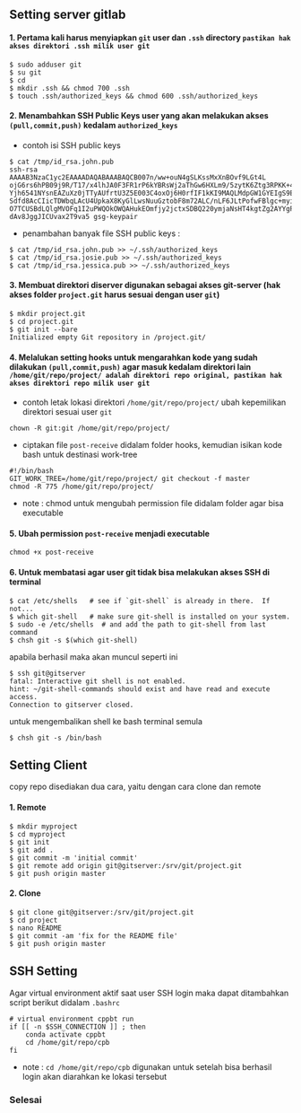 ## Setting server gitlab
#### 1. Pertama kali harus menyiapkan `git` user dan `.ssh` directory `pastikan hak akses direktori .ssh milik user git`
```
$ sudo adduser git
$ su git
$ cd
$ mkdir .ssh && chmod 700 .ssh
$ touch .ssh/authorized_keys && chmod 600 .ssh/authorized_keys
```

#### 2. Menambahkan SSH Public Keys user yang akan melakukan akses `(pull,commit,push)` kedalam `authorized_keys`
- contoh isi SSH public keys
```
$ cat /tmp/id_rsa.john.pub
ssh-rsa AAAAB3NzaC1yc2EAAAADAQABAAABAQCB007n/ww+ouN4gSLKssMxXnBOvf9LGt4L
ojG6rs6hPB09j9R/T17/x4lhJA0F3FR1rP6kYBRsWj2aThGw6HXLm9/5zytK6Ztg3RPKK+4k
Yjh6541NYsnEAZuXz0jTTyAUfrtU3Z5E003C4oxOj6H0rfIF1kKI9MAQLMdpGW1GYEIgS9Ez
Sdfd8AcCIicTDWbqLAcU4UpkaX8KyGlLwsNuuGztobF8m72ALC/nLF6JLtPofwFBlgc+myiv
O7TCUSBdLQlgMVOFq1I2uPWQOkOWQAHukEOmfjy2jctxSDBQ220ymjaNsHT4kgtZg2AYYgPq
dAv8JggJICUvax2T9va5 gsg-keypair
```
- penambahan banyak file SSH public keys :
```
$ cat /tmp/id_rsa.john.pub >> ~/.ssh/authorized_keys
$ cat /tmp/id_rsa.josie.pub >> ~/.ssh/authorized_keys
$ cat /tmp/id_rsa.jessica.pub >> ~/.ssh/authorized_keys
```

#### 3. Membuat direktori diserver digunakan sebagai akses git-server (hak akses folder `project.git` harus sesuai dengan user `git`)
```
$ mkdir project.git
$ cd project.git
$ git init --bare
Initialized empty Git repository in /project.git/
```


#### 4. Melalukan setting hooks untuk mengarahkan kode yang sudah dilakukan `(pull,commit,push)` agar masuk kedalam direktori lain `/home/git/repo/project/ adalah direktori repo original, pastikan hak akses direktori repo milik user git`
- contoh letak lokasi direktori `/home/git/repo/project/` ubah kepemilikan direktori sesuai user `git`
```
chown -R git:git /home/git/repo/project/
```
- ciptakan file `post-receive` didalam folder hooks, kemudian isikan kode bash untuk destinasi work-tree
```
#!/bin/bash
GIT_WORK_TREE=/home/git/repo/project/ git checkout -f master
chmod -R 775 /home/git/repo/project/
```
* note : chmod untuk mengubah permission file didalam folder agar bisa executable

#### 5. Ubah permission `post-receive`  menjadi executable
```
chmod +x post-receive
```

#### 6. Untuk membatasi agar user git tidak bisa melakukan akses SSH di terminal
```
$ cat /etc/shells   # see if `git-shell` is already in there.  If not...
$ which git-shell   # make sure git-shell is installed on your system.
$ sudo -e /etc/shells  # and add the path to git-shell from last command
$ chsh git -s $(which git-shell) 
```
apabila berhasil maka akan muncul seperti ini
```
$ ssh git@gitserver
fatal: Interactive git shell is not enabled.
hint: ~/git-shell-commands should exist and have read and execute access.
Connection to gitserver closed.
```
untuk mengembalikan shell ke bash terminal semula
```
$ chsh git -s /bin/bash
```

## Setting Client
copy repo disediakan dua cara, yaitu dengan cara clone dan remote

#### 1. Remote
```
$ mkdir myproject
$ cd myproject
$ git init
$ git add .
$ git commit -m 'initial commit'
$ git remote add origin git@gitserver:/srv/git/project.git
$ git push origin master
```

#### 2. Clone
```
$ git clone git@gitserver:/srv/git/project.git
$ cd project
$ nano README
$ git commit -am 'fix for the README file'
$ git push origin master
```

## SSH Setting
Agar virtual environment aktif saat user SSH login maka dapat ditambahkan script berikut didalam `.bashrc`
```
# virtual environment cppbt run
if [[ -n $SSH_CONNECTION ]] ; then
    conda activate cppbt
    cd /home/git/repo/cpb
fi
```

* note : `cd /home/git/repo/cpb` digunakan untuk setelah bisa berhasil login akan diarahkan ke lokasi tersebut

### Selesai

